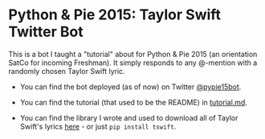 Python & Pie 2015: Taylor Swift Twitter Bot
===========================================

This is a bot I taught a "tutorial" about for Python & Pie 2015 (an orientation
SatCo for incoming Freshman).  It simply responds to any @-mention with a
randomly chosen Taylor Swift lyric.

- You can find the bot deployed (as of now) on Twitter
  [@pypie15bot](https://twitter.com/pypie15bot).

- You can find the tutorial (that used to be the README) in
  [tutorial.md](tutorial.md).

- You can find the library I wrote and used to download all of Taylor Swift's
  lyrics [here](https://github.com/brenns10/tswift) - or just `pip install
  tswift`.
